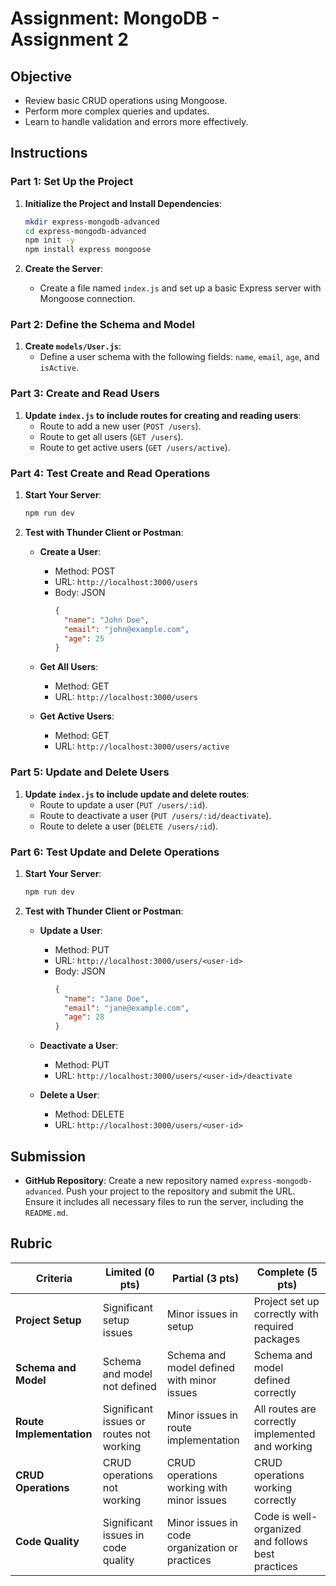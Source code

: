# Assignment: MongoDB - Assignment 2

## Objective

- Review basic CRUD operations using Mongoose.
- Perform more complex queries and updates.
- Learn to handle validation and errors more effectively.

## Instructions

### Part 1: Set Up the Project

1. **Initialize the Project and Install Dependencies**:

   ```bash
   mkdir express-mongodb-advanced
   cd express-mongodb-advanced
   npm init -y
   npm install express mongoose
   ```

2. **Create the Server**:

   - Create a file named `index.js` and set up a basic Express server with Mongoose connection.

### Part 2: Define the Schema and Model

1. **Create `models/User.js`**:
   - Define a user schema with the following fields: `name`, `email`, `age`, and `isActive`.

### Part 3: Create and Read Users

1. **Update `index.js` to include routes for creating and reading users**:
   - Route to add a new user (`POST /users`).
   - Route to get all users (`GET /users`).
   - Route to get active users (`GET /users/active`).

### Part 4: Test Create and Read Operations

1. **Start Your Server**:

   ```bash
   npm run dev
   ```

2. **Test with Thunder Client or Postman**:

   - **Create a User**:

     - Method: POST
     - URL: `http://localhost:3000/users`
     - Body: JSON
       ```json
       {
         "name": "John Doe",
         "email": "john@example.com",
         "age": 25
       }
       ```

   - **Get All Users**:

     - Method: GET
     - URL: `http://localhost:3000/users`

   - **Get Active Users**:
     - Method: GET
     - URL: `http://localhost:3000/users/active`

### Part 5: Update and Delete Users

1. **Update `index.js` to include update and delete routes**:
   - Route to update a user (`PUT /users/:id`).
   - Route to deactivate a user (`PUT /users/:id/deactivate`).
   - Route to delete a user (`DELETE /users/:id`).

### Part 6: Test Update and Delete Operations

1. **Start Your Server**:

   ```bash
   npm run dev
   ```

2. **Test with Thunder Client or Postman**:

   - **Update a User**:

     - Method: PUT
     - URL: `http://localhost:3000/users/<user-id>`
     - Body: JSON
       ```json
       {
         "name": "Jane Doe",
         "email": "jane@example.com",
         "age": 28
       }
       ```

   - **Deactivate a User**:

     - Method: PUT
     - URL: `http://localhost:3000/users/<user-id>/deactivate`

   - **Delete a User**:
     - Method: DELETE
     - URL: `http://localhost:3000/users/<user-id>`

## Submission

- **GitHub Repository**: Create a new repository named `express-mongodb-advanced`. Push your project to the repository and submit the URL. Ensure it includes all necessary files to run the server, including the `README.md`.

## Rubric

| Criteria                 | Limited (0 pts)                          | Partial (3 pts)                                | Complete (5 pts)                                  |
| ------------------------ | ---------------------------------------- | ---------------------------------------------- | ------------------------------------------------- |
| **Project Setup**        | Significant setup issues                 | Minor issues in setup                          | Project set up correctly with required packages   |
| **Schema and Model**     | Schema and model not defined             | Schema and model defined with minor issues     | Schema and model defined correctly                |
| **Route Implementation** | Significant issues or routes not working | Minor issues in route implementation           | All routes are correctly implemented and working  |
| **CRUD Operations**      | CRUD operations not working              | CRUD operations working with minor issues      | CRUD operations working correctly                 |
| **Code Quality**         | Significant issues in code quality       | Minor issues in code organization or practices | Code is well-organized and follows best practices |
